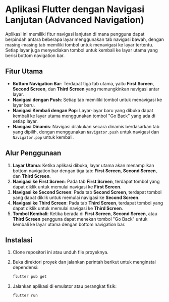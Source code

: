 # Aplikasi Flutter dengan Navigasi Lanjutan (Advanced Navigation)

 Aplikasi ini memiliki fitur navigasi lanjutan di mana pengguna dapat berpindah antara beberapa layar menggunakan tab navigasi bawah, dengan masing-masing tab memiliki tombol untuk menavigasi ke layar tertentu. Setiap layar juga menyediakan tombol untuk kembali ke layar utama yang berisi bottom navigation bar.

## Fitur Utama
- **Bottom Navigation Bar**: Terdapat tiga tab utama, yaitu **First Screen**, **Second Screen**, dan **Third Screen** yang memungkinkan navigasi antar layar.
- **Navigasi dengan Push**: Setiap tab memiliki tombol untuk menavigasi ke layar baru.
- **Navigasi Kembali dengan Pop**: Layar-layar baru yang dibuka dapat kembali ke layar utama menggunakan tombol "Go Back" yang ada di setiap layar.
- **Navigasi Dinamis**: Navigasi dilakukan secara dinamis berdasarkan tab yang dipilih, dengan menggunakan `Navigator.push` untuk navigasi dan `Navigator.pop` untuk kembali.

## Alur Penggunaan
1. **Layar Utama**: Ketika aplikasi dibuka, layar utama akan menampilkan bottom navigation bar dengan tiga tab: **First Screen**, **Second Screen**, dan **Third Screen**.
2. **Navigasi ke First Screen**: Pada tab **First Screen**, terdapat tombol yang dapat diklik untuk memulai navigasi ke **First Screen**.
3. **Navigasi ke Second Screen**: Pada tab **Second Screen**, terdapat tombol yang dapat diklik untuk memulai navigasi ke **Second Screen**.
4. **Navigasi ke Third Screen**: Pada tab **Third Screen**, terdapat tombol yang dapat diklik untuk memulai navigasi ke **Third Screen**.
4. **Tombol Kembali**: Ketika berada di **First Screen**, **Second Screen**, atau **Third Screen** pengguna dapat menekan tombol "Go Back" untuk kembali ke layar utama dengan bottom navigation bar.


## Instalasi

1. Clone repositori ini atau unduh file proyeknya.
2. Buka direktori proyek dan jalankan perintah berikut untuk menginstal dependensi:

   ```bash
   flutter pub get

3. Jalankan aplikasi di emulator atau perangkat fisik:
    ```bash
   flutter run


